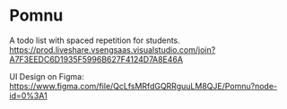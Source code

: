 # Pomnu
A todo list with spaced repetition for students. 
https://prod.liveshare.vsengsaas.visualstudio.com/join?A7F3EEDC6D1935F5996B627F4124D7A8E46A

UI Design on Figma: https://www.figma.com/file/QcLfsMRfdGQRRguuLM8QJE/Pomnu?node-id=0%3A1

